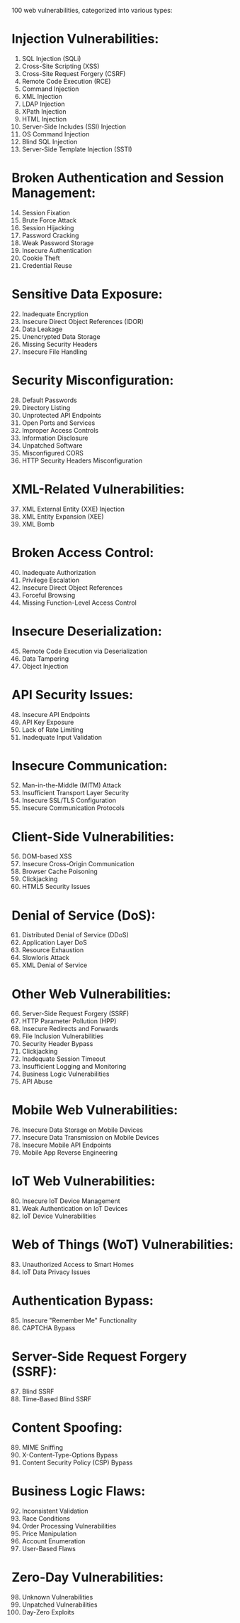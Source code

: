 100 web vulnerabilities, categorized into various types:

# Injection Vulnerabilities:
1. SQL Injection (SQLi)
2. Cross-Site Scripting (XSS)
3. Cross-Site Request Forgery (CSRF)
4. Remote Code Execution (RCE)
5. Command Injection
6. XML Injection
7. LDAP Injection
8. XPath Injection
9. HTML Injection
10. Server-Side Includes (SSI) Injection
11. OS Command Injection
12. Blind SQL Injection
13. Server-Side Template Injection (SSTI)

# Broken Authentication and Session Management:
14. Session Fixation
15. Brute Force Attack
16. Session Hijacking
17. Password Cracking
18. Weak Password Storage
19. Insecure Authentication
20. Cookie Theft
21. Credential Reuse

# Sensitive Data Exposure:
22. Inadequate Encryption
23. Insecure Direct Object References (IDOR)
24. Data Leakage
25. Unencrypted Data Storage
26. Missing Security Headers
27. Insecure File Handling

# Security Misconfiguration:
28. Default Passwords
29. Directory Listing
30. Unprotected API Endpoints
31. Open Ports and Services
32. Improper Access Controls
33. Information Disclosure
34. Unpatched Software
35. Misconfigured CORS
36. HTTP Security Headers Misconfiguration

# XML-Related Vulnerabilities:
37. XML External Entity (XXE) Injection
38. XML Entity Expansion (XEE)
39. XML Bomb

# Broken Access Control:
40. Inadequate Authorization
41. Privilege Escalation
42. Insecure Direct Object References
43. Forceful Browsing
44. Missing Function-Level Access Control

# Insecure Deserialization:
45. Remote Code Execution via Deserialization
46. Data Tampering
47. Object Injection

# API Security Issues:
48. Insecure API Endpoints
49. API Key Exposure
50. Lack of Rate Limiting
51. Inadequate Input Validation

# Insecure Communication:
52. Man-in-the-Middle (MITM) Attack
53. Insufficient Transport Layer Security
54. Insecure SSL/TLS Configuration
55. Insecure Communication Protocols

# Client-Side Vulnerabilities:
56. DOM-based XSS
57. Insecure Cross-Origin Communication
58. Browser Cache Poisoning
59. Clickjacking
60. HTML5 Security Issues

# Denial of Service (DoS):
61. Distributed Denial of Service (DDoS)
62. Application Layer DoS
63. Resource Exhaustion
64. Slowloris Attack
65. XML Denial of Service

# Other Web Vulnerabilities:
66. Server-Side Request Forgery (SSRF)
67. HTTP Parameter Pollution (HPP)
68. Insecure Redirects and Forwards
69. File Inclusion Vulnerabilities
70. Security Header Bypass
71. Clickjacking
72. Inadequate Session Timeout
73. Insufficient Logging and Monitoring
74. Business Logic Vulnerabilities
75. API Abuse

# Mobile Web Vulnerabilities:
76. Insecure Data Storage on Mobile Devices
77. Insecure Data Transmission on Mobile Devices
78. Insecure Mobile API Endpoints
79. Mobile App Reverse Engineering

# IoT Web Vulnerabilities:
80. Insecure IoT Device Management
81. Weak Authentication on IoT Devices
82. IoT Device Vulnerabilities

# Web of Things (WoT) Vulnerabilities:
83. Unauthorized Access to Smart Homes
84. IoT Data Privacy Issues

# Authentication Bypass:
85. Insecure "Remember Me" Functionality
86. CAPTCHA Bypass

# Server-Side Request Forgery (SSRF):
87. Blind SSRF
88. Time-Based Blind SSRF

# Content Spoofing:
89. MIME Sniffing
90. X-Content-Type-Options Bypass
91. Content Security Policy (CSP) Bypass

# Business Logic Flaws:
92. Inconsistent Validation
93. Race Conditions
94. Order Processing Vulnerabilities
95. Price Manipulation
96. Account Enumeration
97. User-Based Flaws

# Zero-Day Vulnerabilities:
98. Unknown Vulnerabilities
99. Unpatched Vulnerabilities
100. Day-Zero Exploits
